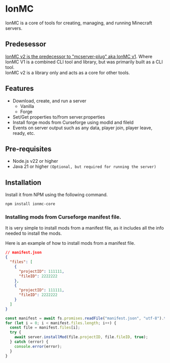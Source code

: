 # IonMC
IonMC is a core of tools for creating, managing, and running Minecraft servers.

## Predesessor
[IonMC v2 is the predecessor to "mcserver-plug" aka IonMC v1](https://github.com/LucasionGS/mcserver-plug).
Where IonMC V1 is a combined CLI tool and library, but was primarily built as a CLI tool.  
IonMC v2 is a library only and acts as a core for other tools.

## Features
- Download, create, and run a server
  - Vanilla
  - Forge
- Set/Get properties to/from server.properties
- Install forge mods from Curseforge using modId and fileId
- Events on server output such as any data, player join, player leave, ready, etc.

## Pre-requisites
- Node.js v22 or higher
- Java 21 or higher `(Optional, but required for running the server)`

## Installation
Install it from NPM using the following command.
```bash
npm install ionmc-core
```

### Installing mods from Curseforge manifest file.
It is very simple to install mods from a manifest file, as it includes all the info needed to install the mods.

Here is an example of how to install mods from a manifest file.
```json
// manifest.json
{
  "files": [
    {
      "projectID": 111111,
      "fileID": 2222222
    },
    {
      "projectID": 111111,
      "fileID": 2222222
    }
  ]
}
```

```ts
const manifest = await fs.promises.readFile("manifest.json", "utf-8").then(JSON.parse);
for (let i = 0; i < manifest.files.length; i++) {
  const file = manifest.files[i];
  try {
    await server.installMod(file.projectID, file.fileID, true);
  } catch (error) {
    console.error(error);
  }
}
```